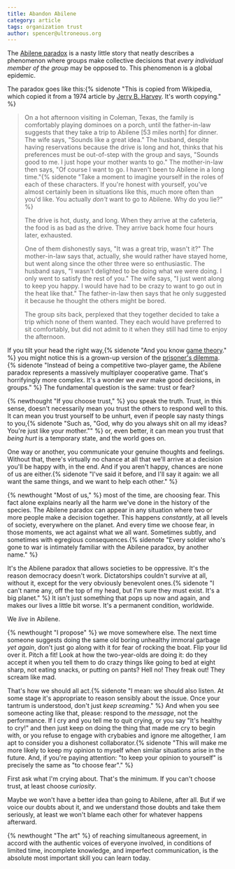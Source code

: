 ```yaml
---
title: Abandon Abilene
category: article
tags: organization trust
author: spencer@ultroneous.org
---
```


The [Abilene paradox](https://en.wikipedia.org/wiki/Abilene_paradox) is a nasty little story that neatly describes a phenomenon where groups make collective decisions that *every individual member of the group* may be opposed to. This phenomenon is a global epidemic.

The paradox goes like this:{% sidenote "This is copied from Wikipedia, which copied it from a 1974 article by [Jerry B. Harvey](https://en.wikipedia.org/wiki/Jerry_B._Harvey). It's worth copying." %}

> On a hot afternoon visiting in Coleman, Texas, the family is comfortably playing dominoes on a porch, until the father-in-law suggests that they take a trip to Abilene [53 miles north] for dinner. The wife says, "Sounds like a great idea." The husband, despite having reservations because the drive is long and hot, thinks that his preferences must be out-of-step with the group and says, "Sounds good to me. I just hope your mother wants to go." The mother-in-law then says, "Of course I want to go. I haven't been to Abilene in a long time."{% sidenote "Take a moment to imagine yourself in the roles of each of these characters. If you're honest with yourself, you've almost certainly been in situations like this, much more often than you'd like. You actually *don't* want to go to Abilene. Why do you lie?" %}
> 
> The drive is hot, dusty, and long. When they arrive at the cafeteria, the food is as bad as the drive. They arrive back home four hours later, exhausted.
> 
> One of them dishonestly says, "It was a great trip, wasn't it?" The mother-in-law says that, actually, she would rather have stayed home, but went along since the other three were so enthusiastic. The husband says, "I wasn't delighted to be doing what we were doing. I only went to satisfy the rest of you." The wife says, "I just went along to keep you happy. I would have had to be crazy to want to go out in the heat like that." The father-in-law then says that he only suggested it because he thought the others might be bored.
> 
> The group sits back, perplexed that they together decided to take a trip which none of them wanted. They each would have preferred to sit comfortably, but did not admit to it when they still had time to enjoy the afternoon.

If you tilt your head the right way,{% sidenote "And you know [game theory](https://en.wikipedia.org/wiki/Game_theory)." %} you might notice this is a grown-up version of the [prisoner's dilemma](https://en.wikipedia.org/wiki/Prisoner%27s_dilemma).{% sidenote "Instead of being a competitive two-player game, the Abilene paradox represents a massively multiplayer cooperative game. That's horrifyingly more complex. It's a wonder we *ever* make good decisions, in groups." %} The fundamental question is the same: trust or fear?

{% newthought "If you choose trust," %} you speak the truth. Trust, in this sense, doesn't necessarily mean you trust the others to respond well to this. It can mean you trust yourself to be unhurt, even if people say nasty things to you,{% sidenote "Such as, \"God, why do you always shit on all my ideas? You're just like your mother.\"" %} or, even better, it can mean you trust that *being hurt* is a temporary state, and the world goes on.

One way or another, you communicate your genuine thoughts and feelings. Without that, there's virtually no chance at all that we'll arrive at a decision you'll be happy with, in the end. And if you aren't happy, chances are none of us are either.{% sidenote "I've said it before, and I'll say it again: we all want the same things, and we want to help each other." %}

{% newthought "Most of us," %} most of the time, are choosing fear. This fact alone explains nearly all the harm we've done in the history of the species. The Abilene paradox can appear in any situation where two or more people make a decision together. This happens *constantly*, at all levels of society, everywhere on the planet. And every time we choose fear, in those moments, we act against what we all want. Sometimes subtly, and sometimes with egregious consequences.{% sidenote "Every soldier who's gone to war is intimately familiar with the Abilene paradox, by another name." %}

It's the Abilene paradox that allows societies to be oppressive. It's the reason democracy doesn't work. Dictatorships couldn't survive at all, without it, except for the very obviously benevolent ones.{% sidenote "I can't name any, off the top of my head, but I'm sure they must exist. It's a big planet." %} It isn't just something that pops up now and again, and makes our lives a little bit worse. It's a permanent condition, worldwide.

We *live* in Abilene.

{% newthought "I propose" %} we move somewhere else. The next time someone suggests doing the same old boring unhealthy immoral garbage *yet again*, don't just go along with it for fear of rocking the boat. Flip your lid over it. Pitch a fit! Look at how the two-year-olds are doing it: do they accept it when you tell them to do crazy things like going to bed at eight sharp, not eating snacks, or putting on pants? Hell no! They freak out! They scream like mad.

That's how we should all act.{% sidenote "I mean: we should also listen. At some stage it's appropriate to reason sensibly about the issue. Once your tantrum is understood, don't just *keep screaming*." %} And when you see someone acting like that, please: respond to the *message*, not the performance. If I cry and you tell me to quit crying, or you say "It's healthy to cry!" and then just keep on doing the thing that made me cry to begin with, or you refuse to engage with crybabies and ignore me altogether, I am apt to consider you a dishonest collaborator.{% sidenote "This will make me more likely to keep my opinion to myself when similar situations arise in the future. And, if you're paying attention: \"to keep your opinion to yourself\" is precisely the same as \"to choose fear\"." %}

First ask what I'm crying about. That's the minimum. If you can't choose trust, at least choose *curiosity*.

Maybe we won't have a better idea than going to Abilene, after all. But if we voice our doubts about it, and we understand those doubts and take them seriously, at least we won't blame each other for whatever happens afterward.

{% newthought "The art" %} of reaching simultaneous agreement, in accord with the authentic voices of everyone involved, in conditions of limited time, incomplete knowledge, and imperfect communication, is the absolute most important skill you can learn today.
